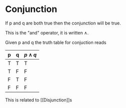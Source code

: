 # Conjunction

If p and q are both true then the conjunction will be true.

This is the "and" operator, it is written $\land$.

Given p and q the truth table for conjuction reads

| p   | q   | $p\land q$ |
| --- | --- | ---------- |
| T   | T   | T          |
| T   | F   | F          |
| F   | T   | F          |
| F   | F   | F          |

This is related to [[Disjunction]]s